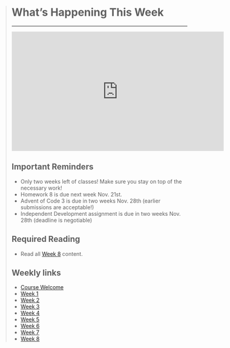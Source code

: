 > # What’s Happening This Week
> ---
> <iframe width="560" height="315" src="https://www.youtube.com/embed/MX1v5MaDNF4" title="YouTube video player" frameborder="0" allow="accelerometer; autoplay; clipboard-write; encrypted-media; gyroscope; picture-in-picture" allowfullscreen></iframe>
>
> ## Important Reminders
> * Only two weeks left of classes! Make sure you stay on top of the necessary work!
> * Homework 8 is due next week Nov. 21st.
> * Advent of Code 3 is due in two weeks Nov. 28th (earlier submissions are acceptable!)
> * Independent Development assignment is due in two weeks Nov. 28th (deadline is negotiable)
>
> ## Required Reading
> * Read all [Week 8](dgl204-2022fa/week-08) content.
>
> ## Weekly links
> * [Course Welcome](dgl204-2022fa/course-welcome)
> * [Week 1](dgl204-2022fa/week-01)
> * [Week 2](dgl204-2022fa/week-02)
> * [Week 3](dgl204-2022fa/week-03)
> * [Week 4](dgl204-2022fa/week-04)
> * [Week 5](dgl204-2022fa/week-05)
> * [Week 6](dgl204-2022fa/week-06)
> * [Week 7](dgl204-2022fa/week-07)
> * [Week 8](dgl204-2022fa/week-08)